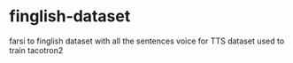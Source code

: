 # finglish-dataset
farsi to finglish dataset with all the sentences voice for TTS dataset used to train tacotron2

